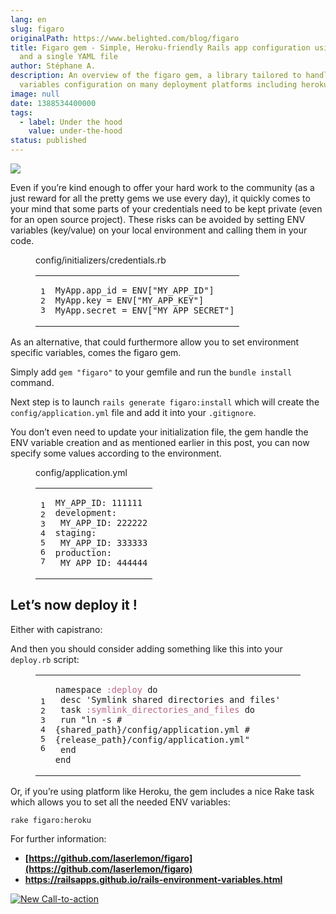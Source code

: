 ```yaml
---
lang: en
slug: figaro
originalPath: https://www.belighted.com/blog/figaro
title: Figaro gem - Simple, Heroku-friendly Rails app configuration using ENV
  and a single YAML file
author: Stéphane A.
description: An overview of the figaro gem, a library tailored to handle app
  variables configuration on many deployment platforms including heroku.
image: null
date: 1388534400000
tags:
  - label: Under the hood
    value: under-the-hood
status: published
---
```

![](https://github-camo.global.ssl.fastly.net/5172f94b51071b7f0164beb8a7dc5e9d371fd150/687474703a2f2f696d61676573322e77696b69612e6e6f636f6f6b69652e6e65742f5f5f636232303130303632383139323732322f6469736e65792f696d616765732f352f35332f50696e6f636368696f2d70696e6f636368696f2d343934373839302d3936302d3732302e6a7067)

Even if you’re kind enough to offer your hard work to the community (as a just reward for all the pretty gems we use every day), it quickly comes to your mind that some parts of your credentials need to be kept private (even for an open source project). These risks can be avoided by setting ENV variables (key/value) on your local environment and calling them in your code.

<figure class="code"><figcaption><span>config/initializers/credentials.rb</span></figcaption><div class="highlight"><table><tbody><tr><td class="gutter"><pre class="line-numbers"><span class="line-number">1</span>
<span class="line-number">2</span>
<span class="line-number">3</span>
</pre></td><td class="code"><pre><code class="ruby"><span class="line"><span class="no"><span class="constant">MyApp</span></span><span class="o">.</span><span class="n">app_id</span> <span class="o">=</span> <span class="no"><span class="constant">ENV</span></span><span class="o">[</span><span class="s2"><span class="string">"MY_APP_ID"</span></span><span class="o">]</span>
</span><span class="line"><span class="no"><span class="constant">MyApp</span></span><span class="o">.</span><span class="n">key</span> <span class="o">=</span> <span class="no"><span class="constant">ENV</span></span><span class="o">[</span><span class="s2"><span class="string">"MY_APP_KEY"</span></span><span class="o">]</span>
</span><span class="line"><span class="no"><span class="constant">MyApp</span></span><span class="o">.</span><span class="n">secret</span> <span class="o">=</span> <span class="no"><span class="constant">ENV</span></span><span class="o">[</span><span class="s2"><span class="string">"MY_APP_SECRET"</span></span><span class="o">]</span>
</span></code></pre></td></tr></tbody></table></div></figure>

As an alternative, that could furthermore allow you to set environment specific variables, comes the figaro gem.

Simply add `gem "figaro"` to your gemfile and run the `bundle install` command.

Next step is to launch `rails generate figaro:install` which will create the `config/application.yml` file and add it into your `.gitignore`.

You don’t even need to update your initialization file, the gem handle the ENV variable creation and as mentioned earlier in this post, you can now specify some values according to the environment.

<figure class="code"><figcaption><span>config/application.yml</span></figcaption><div class="highlight"><table><tbody><tr><td class="gutter"><pre class="line-numbers"><span class="line-number">1</span>
<span class="line-number">2</span>
<span class="line-number">3</span>
<span class="line-number">4</span>
<span class="line-number">5</span>
<span class="line-number">6</span>
<span class="line-number">7</span>
</pre></td><td class="code"><pre><code class="yaml undefined"><span class="line"><span class="l-Scalar-Plain">MY_APP_ID</span><span class="p-Indicator">:</span> <span class="l-Scalar-Plain">111111</span>
</span><span class="line"><span class="l-Scalar-Plain">development</span><span class="p-Indicator">:</span>
</span><span class="line"> <span class="l-Scalar-Plain">MY_APP_ID</span><span class="p-Indicator">:</span> <span class="l-Scalar-Plain">222222</span>
</span><span class="line"><span class="l-Scalar-Plain">staging</span><span class="p-Indicator">:</span>
</span><span class="line"> <span class="l-Scalar-Plain">MY_APP_ID</span><span class="p-Indicator">:</span> <span class="l-Scalar-Plain">333333</span>
</span><span class="line"><span class="l-Scalar-Plain">production</span><span class="p-Indicator">:</span>
</span><span class="line"> <span class="l-Scalar-Plain">MY_APP_ID</span><span class="p-Indicator">:</span> <span class="l-Scalar-Plain">444444</span>
</span></code></pre></td></tr></tbody></table></div></figure>

Let’s now deploy it !
---------------------

Either with capistrano:

And then you should consider adding something like this into your `deploy.rb` script:

<figure class="code"><div class="highlight"><table><tbody><tr><td class="gutter"><pre class="line-numbers"><span class="line-number">1</span>
<span class="line-number">2</span>
<span class="line-number">3</span>
<span class="line-number">4</span>
<span class="line-number">5</span>
<span class="line-number">6</span>
</pre></td><td class="code"><pre><code class="ruby"><span class="line"><span class="n">namespace</span> <span class="ss"><span class="symbol">:deploy</span></span> <span class="k"><span class="keyword">do</span></span>
</span><span class="line"> <span class="n">desc</span> <span class="s1"><span class="string">'Symlink shared directories and files'</span></span>
</span><span class="line"> <span class="n">task</span> <span class="ss"><span class="symbol">:symlink_directories_and_files</span></span> <span class="k"><span class="keyword">do</span></span>
</span><span class="line"> <span class="n">run</span> <span class="s2"><span class="string">"ln -s </span></span><span class="string"><span class="si"><span class="subst">#{</span></span><span class="subst"><span class="n">shared_path</span><span class="si">}</span></span><span class="si"></span><span class="s2">/config/application.yml </span><span class="si"><span class="subst">#{</span></span><span class="subst"><span class="n">release_path</span><span class="si">}</span></span><span class="si"></span><span class="s2">/config/application.yml"</span></span><span class="s2"></span>
</span><span class="line"> <span class="k"><span class="keyword">end</span></span>
</span><span class="line"><span class="k"><span class="keyword">end</span></span>
</span></code></pre></td></tr></tbody></table></div></figure>

Or, if you’re using platform like Heroku, the gem includes a nice Rake task which allows you to set all the needed ENV variables:

`rake figaro:heroku`

For further information:

*   **[https://github.com/laserlemon/figaro](https://github.com/laserlemon/figaro)**
*   [**https://railsapps.github.io/rails-environment-variables.html**  
    ](https://railsapps.github.io/rails-environment-variables.html)

[![New Call-to-action](https://no-cache.hubspot.com/cta/default/1684659/fb3606cc-cc1b-47d0-ae85-2c9f69837fe2.png)](https://cta-redirect.hubspot.com/cta/redirect/1684659/fb3606cc-cc1b-47d0-ae85-2c9f69837fe2)